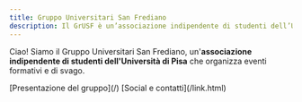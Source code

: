 ```yaml
---
title: Gruppo Universitari San Frediano
description: Il GrUSF è un’associazione indipendente di studenti dell’Università di Pisa che organizza eventi, formativi e di svago, in un clima di amicizia e accoglienza.
---
```


Ciao! Siamo il Gruppo Universitari San Frediano, un'**associazione indipendente
di studenti dell'Università di Pisa** che organizza eventi formativi e di
svago.

<nav class="link-boxes">
[Presentazione del gruppo](/)
[Social e contatti](/link.html)
</nav>
